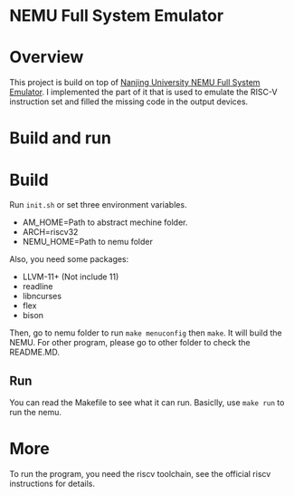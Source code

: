 # NEMU Full System Emulator

# Overview

This project is build on top of [Nanjing University NEMU Full System Emulator](https://github.com/NJU-ProjectN/nemu).
I implemented the part of it that is used to emulate the RISC-V instruction set and filled the missing code in the output devices.

# Build and run

# Build

Run `init.sh` or set three environment variables. 

- AM_HOME=Path to abstract mechine folder.
- ARCH=riscv32
- NEMU_HOME=Path to nemu folder

Also, you need some packages:

- LLVM-11+ (Not include 11)
- readline
- libncurses
- flex
- bison

Then, go to nemu folder to run `make menuconfig` then `make`. It will build the NEMU.
For other program, please go to other folder to check the README.MD.

## Run

You can read the Makefile to see what it can run. Basiclly, use `make run` to run the nemu.

# More

To run the program, you need the riscv toolchain, 
see the official riscv instructions for details.

